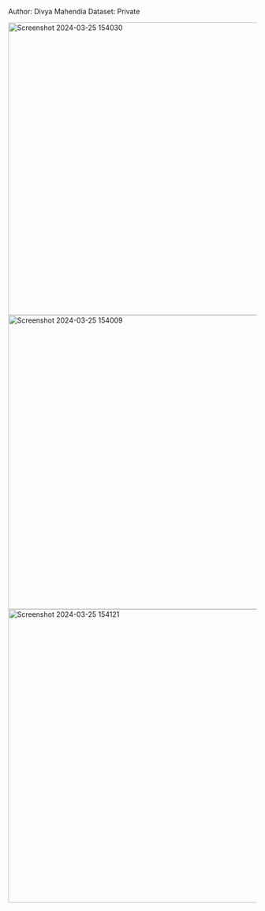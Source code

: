 Author: Divya Mahendia
Dataset: Private

<img width="592" alt="Screenshot 2024-03-25 154030" src="https://github.com/DivyaMahendia/SharkTank_simulationusingML/assets/38568931/83ab2133-74dc-4685-8f63-4cacee742d2f">

<img width="595" alt="Screenshot 2024-03-25 154009" src="https://github.com/DivyaMahendia/SharkTank_simulationusingML/assets/38568931/f40f10c5-0c5d-4f38-aa58-74b64298b990">
<img width="594" alt="Screenshot 2024-03-25 154121" src="https://github.com/DivyaMahendia/SharkTank_simulationusingML/assets/38568931/751df125-83d4-417a-bcb5-94e2e36e93ad">
